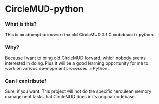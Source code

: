 # CircleMUD-python

### What is this?

This is an attempt to convert the old CircleMUD 3.1 C codebase to python.

### Why?

Because I want to bring old CircleMUD forward, which nobody seems interested
in doing. Plus it will be a good learning opportunity for me to work on various
development processes in Python.

### Can I contribute?

Sure, if you want. This project will not do the specific herculean memory
management tasks that CircleMUD does in its original codebase.

